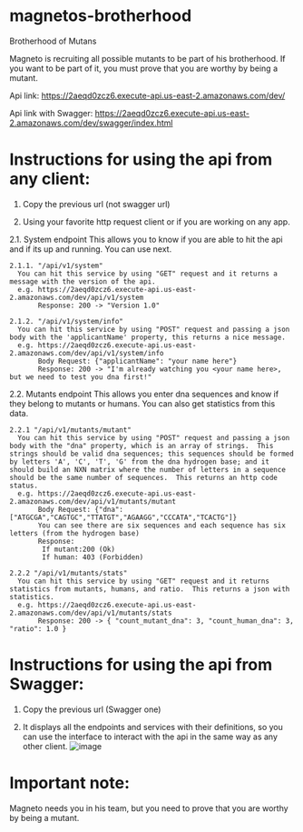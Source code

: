 # magnetos-brotherhood
Brotherhood of Mutans

Magneto is recruiting all possible mutants to be part of his brotherhood. If you want to be part of it, you must prove that you are worthy by being a mutant.

Api link: https://2aeqd0zcz6.execute-api.us-east-2.amazonaws.com/dev/

Api link with Swagger: https://2aeqd0zcz6.execute-api.us-east-2.amazonaws.com/dev/swagger/index.html

# Instructions for using the api from any client:
1. Copy the previous url (not swagger url)

2. Using your favorite http request client or if you are working on any app.
  
  2.1. System endpoint
    This allows you to know if you are able to hit the api and if its up and running.  You can use next.
    
    2.1.1. "/api/v1/system"
      You can hit this service by using "GET" request and it returns a message with the version of the api.
      e.g. https://2aeqd0zcz6.execute-api.us-east-2.amazonaws.com/dev/api/v1/system
           Response: 200 -> "Version 1.0"
    
    2.1.2. "/api/v1/system/info"
      You can hit this service by using "POST" request and passing a json body with the 'applicantName' property, this returns a nice message.
      e.g. https://2aeqd0zcz6.execute-api.us-east-2.amazonaws.com/dev/api/v1/system/info
           Body Request: {"applicantName": "your name here"}
           Response: 200 -> "I'm already watching you <your name here>, but we need to test you dna first!"
      
  2.2. Mutants endpoint
    This allows you enter dna sequences and know if they belong to mutants or humans.  You can also get statistics from this data.
    
    2.2.1 "/api/v1/mutants/mutant"
      You can hit this service by using "POST" request and passing a json body with the "dna" property, which is an array of strings.  This strings should be valid dna sequences; this sequences should be formed by letters 'A', 'C', 'T', 'G' from the dna hydrogen base; and it should build an NXN matrix where the number of letters in a sequence should be the same number of sequences.  This returns an http code status.
      e.g. https://2aeqd0zcz6.execute-api.us-east-2.amazonaws.com/dev/api/v1/mutants/mutant
           Body Request: {"dna":["ATGCGA","CAGTGC","TTATGT","AGAAGG","CCCATA","TCACTG"]}
           You can see there are six sequences and each sequence has six letters (from the hydrogen base)
           Response:
            If mutant:200 (Ok)
            If human: 403 (Forbidden)
           
    2.2.2 "/api/v1/mutants/stats"
      You can hit this service by using "GET" request and it returns statistics from mutants, humans, and ratio.  This returns a json with statistics.
      e.g. https://2aeqd0zcz6.execute-api.us-east-2.amazonaws.com/dev/api/v1/mutants/stats
           Response: 200 -> { "count_mutant_dna": 3, "count_human_dna": 3, "ratio": 1.0 }


# Instructions for using the api from Swagger:
1. Copy the previous url (Swagger one)

2. It displays all the endpoints and services with their definitions, so you can use the interface to interact with the api in the same way as any other client.
  ![image](https://user-images.githubusercontent.com/44100755/120556893-c4eefb00-c3c2-11eb-8e55-a1078d5219b9.png)


# Important note:
Magneto needs you in his team, but you need to prove that you are worthy by being a mutant.
